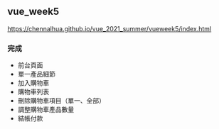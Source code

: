 ## vue_week5
https://chennalhua.github.io/vue_2021_summer/vueweek5/index.html

### 完成
- 前台頁面
- 單一產品細節
- 加入購物車
- 購物車列表
- 刪除購物車項目（單一、全部）
- 調整購物車產品數量
- 結帳付款

